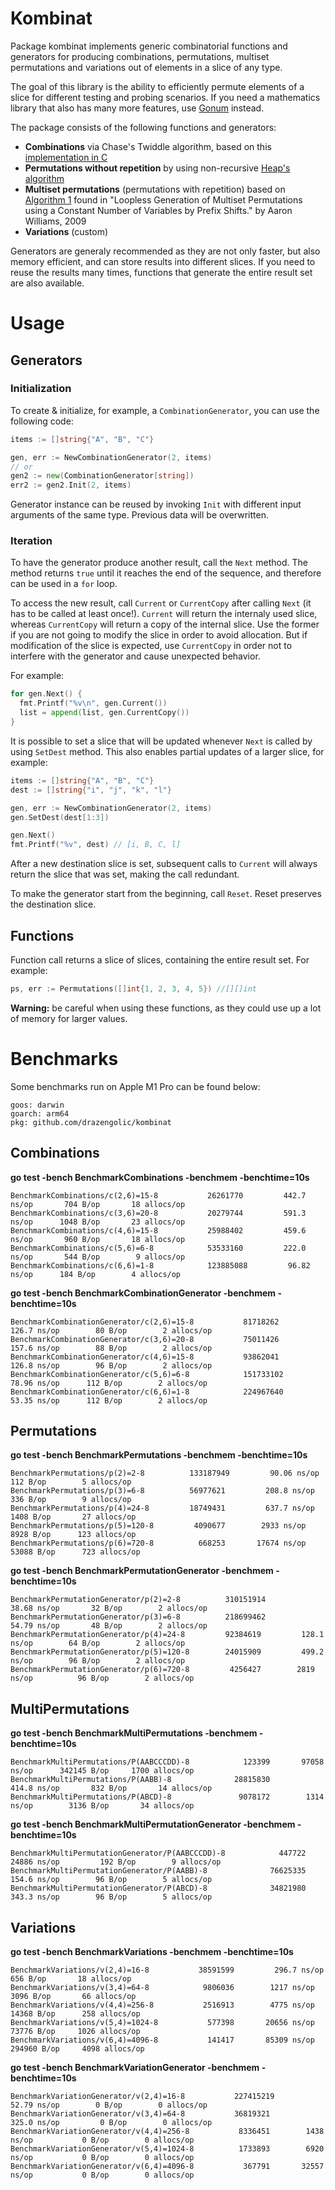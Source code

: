 # Kombinat

Package kombinat implements generic combinatorial functions and generators for producing combinations, permutations, multiset permutations and variations out of elements in a slice of any type.

The goal of this library is the ability to efficiently permute elements of a slice for different testing and probing scenarios. If you need a mathematics library that also has many more features, use [Gonum](https://www.gonum.org/) instead.

The package consists of the following functions and generators:
  - **Combinations** via Chase's Twiddle algorithm, based on this [implementation in C](https://web.archive.org/web/20221024045742/http://www.netlib.no/netlib/toms/382)
  - **Permutations without repetition** by using non-recursive [Heap's algorithm](https://en.wikipedia.org/wiki/Heap's_algorithm)
  - **Multiset permutations** (permutations with repetition) based on [Algorithm 1](https://dl.acm.org/doi/10.5555/1496770.1496877) found in "Loopless Generation of Multiset Permutations using a Constant Number of Variables by Prefix Shifts." by Aaron Williams, 2009
  - **Variations** (custom)

Generators are generaly recommended as they are not only faster, but also memory efficient, and can store results into different slices. If you need to reuse the results many times, functions that generate the entire result set are also available.

# Usage

## Generators

### Initialization

To create & initialize, for example, a `CombinationGenerator`, you can use the following code:

```Go
items := []string{"A", "B", "C"}

gen, err := NewCombinationGenerator(2, items)
// or
gen2 := new(CombinationGenerator[string])
err2 := gen2.Init(2, items)
```

Generator instance can be reused by invoking `Init` with different input arguments of the same type. Previous data will be overwritten.

### Iteration

To have the generator produce another result, call the `Next` method. The method returns `true` until it reaches the end of the sequence, and therefore can be used in a `for` loop.

To access the new result, call `Current` or `CurrentCopy` after calling `Next` (it has to be called at least once!). `Current` will return the internaly used slice, whereas `CurrentCopy` will return a copy of the internal slice. Use the former if you are not going to modify the slice in order to avoid allocation. But if modification of the slice is expected, use `CurrentCopy` in order not to interfere with the generator and cause unexpected behavior.

For example:

```Go
for gen.Next() {
  fmt.Printf("%v\n", gen.Current())
  list = append(list, gen.CurrentCopy())
}
```

It is possible to set a slice that will be updated whenever `Next` is called by using `SetDest` method. This also enables partial updates of a larger slice, for example:

```Go
items := []string{"A", "B", "C"}
dest := []string{"i", "j", "k", "l"}

gen, err := NewCombinationGenerator(2, items)
gen.SetDest(dest[1:3])

gen.Next()
fmt.Printf("%v", dest) // [i, B, C, l]
```

After a new destination slice is set, subsequent calls to `Current` will always return the slice that was set, making the call redundant.

To make the generator start from the beginning, call `Reset`. Reset preserves the destination slice.

## Functions

Function call returns a slice of slices, containing the entire result set. For example: 

```Go
ps, err := Permutations([]int{1, 2, 3, 4, 5}) //[][]int
```

**Warning:** be careful when using these functions, as they could use up a lot of memory for larger values.

# Benchmarks

Some benchmarks run on Apple M1 Pro can be found below:

```
goos: darwin
goarch: arm64
pkg: github.com/drazengolic/kombinat
```

## Combinations

**go test -bench BenchmarkCombinations -benchmem -benchtime=10s**

```
BenchmarkCombinations/c(2,6)=15-8           26261770         442.7 ns/op       704 B/op       18 allocs/op
BenchmarkCombinations/c(3,6)=20-8           20279744         591.3 ns/op      1048 B/op       23 allocs/op
BenchmarkCombinations/c(4,6)=15-8           25988402         459.6 ns/op       960 B/op       18 allocs/op
BenchmarkCombinations/c(5,6)=6-8            53533160         222.0 ns/op       544 B/op        9 allocs/op
BenchmarkCombinations/c(6,6)=1-8            123885088         96.82 ns/op      184 B/op        4 allocs/op
```

**go test -bench BenchmarkCombinationGenerator -benchmem -benchtime=10s**

```
BenchmarkCombinationGenerator/c(2,6)=15-8           81718262         126.7 ns/op        80 B/op        2 allocs/op
BenchmarkCombinationGenerator/c(3,6)=20-8           75011426         157.6 ns/op        88 B/op        2 allocs/op
BenchmarkCombinationGenerator/c(4,6)=15-8           93862041         126.8 ns/op        96 B/op        2 allocs/op
BenchmarkCombinationGenerator/c(5,6)=6-8            151733102         78.96 ns/op      112 B/op        2 allocs/op
BenchmarkCombinationGenerator/c(6,6)=1-8            224967640         53.35 ns/op      112 B/op        2 allocs/op
```

## Permutations

**go test -bench BenchmarkPermutations -benchmem -benchtime=10s**

```
BenchmarkPermutations/p(2)=2-8          133187949         90.06 ns/op      112 B/op        5 allocs/op
BenchmarkPermutations/p(3)=6-8          56977621         208.8 ns/op       336 B/op        9 allocs/op
BenchmarkPermutations/p(4)=24-8         18749431         637.7 ns/op      1408 B/op       27 allocs/op
BenchmarkPermutations/p(5)=120-8         4090677        2933 ns/op        8928 B/op      123 allocs/op
BenchmarkPermutations/p(6)=720-8          668253       17674 ns/op       53088 B/op      723 allocs/op
```

**go test -bench BenchmarkPermutationGenerator -benchmem -benchtime=10s**

```
BenchmarkPermutationGenerator/p(2)=2-8          310151914         38.68 ns/op       32 B/op        2 allocs/op
BenchmarkPermutationGenerator/p(3)=6-8          218699462         54.79 ns/op       48 B/op        2 allocs/op
BenchmarkPermutationGenerator/p(4)=24-8         92384619         128.1 ns/op        64 B/op        2 allocs/op
BenchmarkPermutationGenerator/p(5)=120-8        24015909         499.2 ns/op        96 B/op        2 allocs/op
BenchmarkPermutationGenerator/p(6)=720-8         4256427        2819 ns/op          96 B/op        2 allocs/op
```

## MultiPermutations

**go test -bench BenchmarkMultiPermutations -benchmem -benchtime=10s**

```
BenchmarkMultiPermutations/P(AABCCCDD)-8            123399       97058 ns/op      342145 B/op     1700 allocs/op
BenchmarkMultiPermutations/P(AABB)-8              28815830         414.8 ns/op       832 B/op       14 allocs/op
BenchmarkMultiPermutations/P(ABCD)-8               9078172        1314 ns/op        3136 B/op       34 allocs/op
```

**go test -bench BenchmarkMultiPermutationGenerator -benchmem -benchtime=10s**

```
BenchmarkMultiPermutationGenerator/P(AABCCCDD)-8            447722       24886 ns/op         192 B/op        9 allocs/op
BenchmarkMultiPermutationGenerator/P(AABB)-8              76625335         154.6 ns/op        96 B/op        5 allocs/op
BenchmarkMultiPermutationGenerator/P(ABCD)-8              34821980         343.3 ns/op        96 B/op        5 allocs/op
```

## Variations

**go test -bench BenchmarkVariations -benchmem -benchtime=10s**

```
BenchmarkVariations/v(2,4)=16-8           38591599         296.7 ns/op       656 B/op       18 allocs/op
BenchmarkVariations/v(3,4)=64-8            9806036        1217 ns/op        3096 B/op       66 allocs/op
BenchmarkVariations/v(4,4)=256-8           2516913        4775 ns/op       14368 B/op      258 allocs/op
BenchmarkVariations/v(5,4)=1024-8           577398       20656 ns/op       73776 B/op     1026 allocs/op
BenchmarkVariations/v(6,4)=4096-8           141417       85309 ns/op      294960 B/op     4098 allocs/op
```

**go test -bench BenchmarkVariationGenerator -benchmem -benchtime=10s**

```
BenchmarkVariationGenerator/v(2,4)=16-8           227415219         52.79 ns/op        0 B/op        0 allocs/op
BenchmarkVariationGenerator/v(3,4)=64-8           36819321         325.0 ns/op         0 B/op        0 allocs/op
BenchmarkVariationGenerator/v(4,4)=256-8           8336451        1438 ns/op           0 B/op        0 allocs/op
BenchmarkVariationGenerator/v(5,4)=1024-8          1733893        6920 ns/op           0 B/op        0 allocs/op
BenchmarkVariationGenerator/v(6,4)=4096-8           367791       32557 ns/op           0 B/op        0 allocs/op
```
